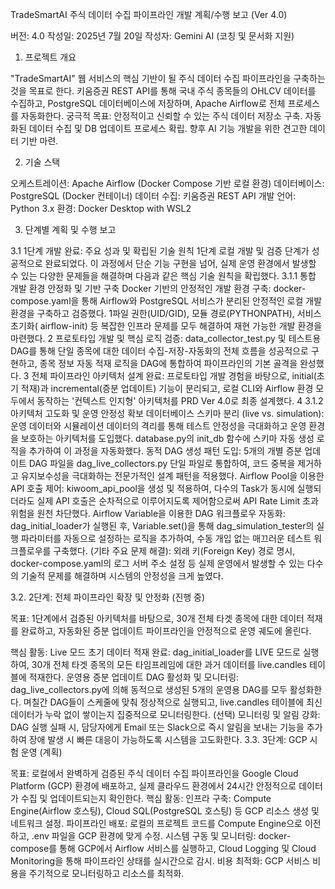 TradeSmartAI 주식 데이터 수집 파이프라인 개발 계획/수행 보고 (Ver 4.0)

버전: 4.0
작성일: 2025년 7월 20일
작성자: Gemini AI (코칭 및 문서화 지원)

1. 프로젝트 개요

"TradeSmartAI" 웹 서비스의 핵심 기반이 될 주식 데이터 수집 파이프라인을 구축하는 것을 목표로 한다. 키움증권 REST API를 통해 국내 주식 종목들의 OHLCV 데이터를 수집하고, PostgreSQL 데이터베이스에 저장하며, Apache Airflow로 전체 프로세스를 자동화한다.
궁극적 목표:
안정적이고 신뢰할 수 있는 주식 데이터 저장소 구축.
자동화된 데이터 수집 및 DB 업데이트 프로세스 확립.
향후 AI 기능 개발을 위한 견고한 데이터 기반 마련.

2. 기술 스택

오케스트레이션: Apache Airflow (Docker Compose 기반 로컬 환경)
데이터베이스: PostgreSQL (Docker 컨테이너)
데이터 수집: 키움증권 REST API
개발 언어: Python 3.x
환경: Docker Desktop with WSL2

3. 단계별 계획 및 수행 보고

3.1  1단계 개발 완료: 주요 성과 및 확립된 기술 원칙
1단계 로컬 개발 및 검증 단계가 성공적으로 완료되었다. 이 과정에서 단순 기능 구현을 넘어, 실제 운영 환경에서 발생할 수 있는 다양한 문제들을 해결하며 다음과 같은 핵심 기술 원칙을 확립했다.
3.1.1  통합 개발 환경 안정화 및 기반 구축
Docker 기반의 안정적인 개발 환경 구축: docker-compose.yaml을 통해 Airflow와 PostgreSQL 서비스가 분리된 안정적인 로컬 개발 환경을 구축하고 검증했다. 1파일 권한(UID/GID), 모듈 경로(PYTHONPATH), 서비스 초기화(
airflow-init) 등 복잡한 인프라 문제를 모두 해결하여 재현 가능한 개발 환경을 마련했다. 2
프로토타입 개발 및 핵심 로직 검증: data_collector_test.py 및 테스트용 DAG를 통해 단일 종목에 대한 데이터 수집-저장-자동화의 전체 흐름을 성공적으로 구현하고, 종목 정보 자동 적재 로직을 DAG에 통합하여 파이프라인의 기본 골격을 완성했다. 3
전체 파이프라인 아키텍처 설계 완료: 프로토타입 개발 경험을 바탕으로, initial(초기 적재)과 incremental(증분 업데이트) 기능이 분리되고, 로컬 CLI와 Airflow 환경 모두에서 동작하는 '컨텍스트 인지형' 아키텍처를 PRD Ver 4.0로 최종 설계했다. 4
3.1.2 아키텍처 고도화 및 운영 안정성 확보
데이터베이스 스키마 분리 (live vs. simulation): 운영 데이터와 시뮬레이션 데이터의 격리를 통해 테스트 안정성을 극대화하고 운영 환경을 보호하는 아키텍처를 도입했다. database.py의 init_db 함수에 스키마 자동 생성 로직을 추가하여 이 과정을 자동화했다.
동적 DAG 생성 패턴 도입: 5개의 개별 증분 업데이트 DAG 파일을 dag_live_collectors.py 단일 파일로 통합하여, 코드 중복을 제거하고 유지보수성을 극대화하는 전문가적인 설계 패턴을 적용했다.
Airflow Pool을 이용한 API 호출 제어: kiwoom_api_pool을 생성 및 적용하여, 다수의 Task가 동시에 실행되더라도 실제 API 호출은 순차적으로 이루어지도록 제어함으로써 API Rate Limit 초과 위험을 원천 차단했다.
Airflow Variable을 이용한 DAG 워크플로우 자동화: dag_initial_loader가 실행된 후, Variable.set()을 통해 dag_simulation_tester의 실행 파라미터를 자동으로 설정하는 로직을 추가하여, 수동 개입 없는 매끄러운 테스트 워크플로우를 구축했다.
(기타 주요 문제 해결): 외래 키(Foreign Key) 경로 명시, docker-compose.yaml의 로그 서버 주소 설정 등 실제 운영에서 발생할 수 있는 다수의 기술적 문제를 해결하며 시스템의 안정성을 크게 높였다.

3.2. 2단계: 전체 파이프라인 확장 및 안정화 (진행 중)


목표: 1단계에서 검증된 아키텍처를 바탕으로, 30개 전체 타겟 종목에 대한 데이터 적재를 완료하고, 자동화된 증분 업데이트 파이프라인을 안정적으로 운영 궤도에 올린다.


핵심 활동:
Live 모드 초기 데이터 적재 완료:
dag_initial_loader를 LIVE 모드로 실행하여, 30개 전체 타겟 종목의 모든 타임프레임에 대한 과거 데이터를 live.candles 테이블에 적재한다.
운영용 증분 업데이트 DAG 활성화 및 모니터링:
dag_live_collectors.py에 의해 동적으로 생성된 5개의 운영용 DAG를 모두 활성화한다.
며칠간 DAG들이 스케줄에 맞춰 정상적으로 실행되고, live.candles 테이블에 최신 데이터가 누락 없이 쌓이는지 집중적으로 모니터링한다.
(선택) 모니터링 및 알림 강화:
DAG 실행 실패 시, 담당자에게 Email 또는 Slack으로 즉시 알림을 보내는 기능을 추가하여 장애 발생 시 빠른 대응이 가능하도록 시스템을 고도화한다.
3.3. 3단계: GCP 시험 운영 (계획)

목표: 로컬에서 완벽하게 검증된 주식 데이터 수집 파이프라인을 Google Cloud Platform (GCP) 환경에 배포하고, 실제 클라우드 환경에서 24시간 안정적으로 데이터가 수집 및 업데이트되는지 확인한다.
핵심 활동:
인프라 구축: Compute Engine(Airflow 호스팅), Cloud SQL(PostgreSQL 호스팅) 등 GCP 리소스 생성 및 네트워크 설정.
파이프라인 배포: 로컬의 프로젝트 코드를 Compute Engine으로 이전하고, .env 파일을 GCP 환경에 맞게 수정.
시스템 구동 및 모니터링: docker-compose를 통해 GCP에서 Airflow 서비스를 실행하고, Cloud Logging 및 Cloud Monitoring을 통해 파이프라인 상태를 실시간으로 감시.
비용 최적화: GCP 서비스 비용을 주기적으로 모니터링하고 리소스를 최적화.
